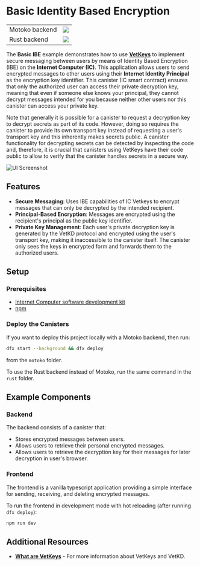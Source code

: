 # Basic Identity Based Encryption

|  |  |
| --- | --- |
| Motoko backend | [![](https://icp.ninja/assets/open.svg)](http://icp.ninja/editor?g=https://github.com/dfinity/vetkeys/tree/main/examples/basic_ibe/motoko)|
| Rust backend | [![](https://icp.ninja/assets/open.svg)](http://icp.ninja/editor?g=https://github.com/dfinity/vetkeys/tree/main/examples/basic_ibe/rust) |

The **Basic IBE** example demonstrates how to use **[VetKeys](https://internetcomputer.org/docs/building-apps/network-features/vetkeys/introduction)** to implement secure messaging between users by means of Identity Based Encryption (IBE) on the **Internet Computer (IC)**. This application allows users to send encrypted messages to other users using their **Internet Identity Principal** as the encryption key identifier. This canister (IC smart contract) ensures that only the authorized user can access their private decryption key, meaning that even if someone else knows your principal, they cannot decrypt messages intended for you because neither other users nor this canister can access your private key.

Note that generally it is possible for a canister to request a decryption key to decrypt secrets as part of its code.
However, doing so requires the canister to provide its own transport key instead of requesting a user's transport key and this inherently makes secrets public.
A canister functionality for decrypting secrets can be detected by inspecting the code and, therefore, it is crucial that canisters using VetKeys have their code public to allow to verify that the canister handles secrets in a secure way.

![UI Screenshot](ui_screenshot.png)

## Features

- **Secure Messaging**: Uses IBE capabilities of IC Vetkeys to encrypt messages that can only be decrypted by the intended recipient.
- **Principal-Based Encryption**: Messages are encrypted using the recipient's principal as the public key identifier.
- **Private Key Management**: Each user's private decryption key is generated by the VetKD protocol and encrypted using the user's transport key, making it inaccessible to the canister itself. The canister only sees the keys in encrypted form and forwards them to the authorized users.

## Setup

### Prerequisites

- [Internet Computer software development kit](https://internetcomputer.org/docs/building-apps/getting-started/install)
- [npm](https://www.npmjs.com/package/npm)

### Deploy the Canisters

If you want to deploy this project locally with a Motoko backend, then run:
```bash
dfx start --background && dfx deploy
```
from the `motoko` folder.

To use the Rust backend instead of Motoko, run the same command in the `rust` folder.

## Example Components

### Backend

The backend consists of a canister that:
* Stores encrypted messages between users.
* Allows users to retrieve their personal encrypted messages.
* Allows users to retrieve the decryption key for their messages for later decryption in user's browser.

### Frontend

The frontend is a vanilla typescript application providing a simple interface for sending, receiving, and deleting encrypted messages.

To run the frontend in development mode with hot reloading (after running `dfx deploy`):

```bash
npm run dev
```

## Additional Resources

- **[What are VetKeys](https://internetcomputer.org/docs/building-apps/network-features/vetkeys/introduction)** - For more information about VetKeys and VetKD.
